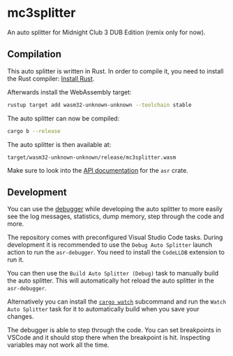 # mc3splitter

An auto splitter for Midnight Club 3 DUB Edition (remix only for now).

## Compilation

This auto splitter is written in Rust. In order to compile it, you need to
install the Rust compiler: [Install Rust](https://www.rust-lang.org/tools/install).

Afterwards install the WebAssembly target:
```sh
rustup target add wasm32-unknown-unknown --toolchain stable
```

The auto splitter can now be compiled:
```sh
cargo b --release
```

The auto splitter is then available at:
```
target/wasm32-unknown-unknown/release/mc3splitter.wasm
```

Make sure to look into the [API documentation](https://livesplit.org/asr/asr/) for the `asr` crate.

## Development

You can use the [debugger](https://github.com/LiveSplit/asr-debugger) while
developing the auto splitter to more easily see the log messages, statistics,
dump memory, step through the code and more.

The repository comes with preconfigured Visual Studio Code tasks. During
development it is recommended to use the `Debug Auto Splitter` launch action to
run the `asr-debugger`. You need to install the `CodeLLDB` extension to run it.

You can then use the `Build Auto Splitter (Debug)` task to manually build the
auto splitter. This will automatically hot reload the auto splitter in the
`asr-debugger`.

Alternatively you can install the [`cargo
watch`](https://github.com/watchexec/cargo-watch?tab=readme-ov-file#install)
subcommand and run the `Watch Auto Splitter` task for it to automatically build
when you save your changes.

The debugger is able to step through the code. You can set breakpoints in VSCode
and it should stop there when the breakpoint is hit. Inspecting variables may
not work all the time.
